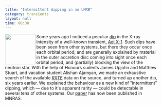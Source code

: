 ```yaml
---
title: "Intermittent dipping in an LMXB"
category: transients
layout: null
time: 08:38
---
```

<!-- header generated from blosxom format post; make_header.pl 23.1.2022 -->
<p>
      <img src="/~dgallow/f1.jpg" width="100" align="left">
Some years ago I noticed a peculiar
<a href="http://www.astronomerstelegram.org/?read=4014">dip</a> in the X-ray
intensity of a well-known transient, 
<a href="http://simbad.u-strasbg.fr/simbad/sim-id?Ident=aql+x-1&NbIdent=1&Radius=2&Radius.unit=arcmin&submit=submit+id">Aql X-1</a>. 
Such dips have been seen from other systems, but there they occur once each
orbital period, and are generally explained by material in the outer 
accretion disc coming into sight once each orbital period, and (partially)
blocking the view of the neutron star.
With the help of Honours sudents James Upjohn and Matthew Stuart, and 
vacation student Alishan Ajamyan, we made an exhaustive search of the available
<em><a href="http://heasarc.gsfc.nasa.gov/docs/xte/xte_1st.html">RXTE</a></em>
data on the source, and turned up another dip, six years earlier.
We explained the behaviour as a new kind of "intermittent" dipping, which
&mdash; due to it's apparent rarity &mdash; could be detectable in several tens
of other systems. Our <a href="http://mnras.oxfordjournals.org/content/early/2016/07/10/mnras.stw1576.abstract">paper</a> has now been published in MNRAS.
